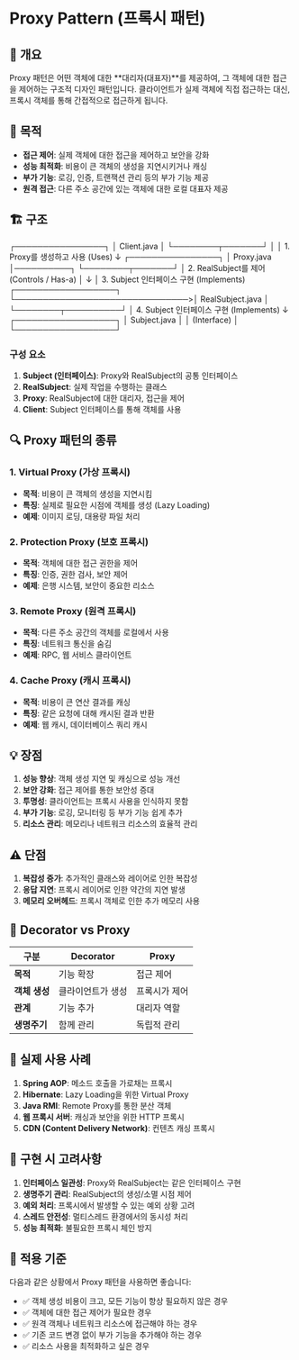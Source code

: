 # Proxy Pattern (프록시 패턴)

## 📖 개요
Proxy 패턴은 어떤 객체에 대한 **대리자(대표자)**를 제공하여, 그 객체에 대한 접근을 제어하는 구조적 디자인 패턴입니다. 클라이언트가 실제 객체에 직접 접근하는 대신, 프록시 객체를 통해 간접적으로 접근하게 됩니다.

## 🎯 목적
- **접근 제어**: 실제 객체에 대한 접근을 제어하고 보안을 강화
- **성능 최적화**: 비용이 큰 객체의 생성을 지연시키거나 캐싱
- **부가 기능**: 로깅, 인증, 트랜잭션 관리 등의 부가 기능 제공
- **원격 접근**: 다른 주소 공간에 있는 객체에 대한 로컬 대표자 제공

## 🏗️ 구조
┌────────────────┐
│   Client.java  │
└────────┬───────┘
         │
         │ 1. Proxy를 생성하고 사용 (Uses)
         ↓
┌────────────────┐
│    Proxy.java  │──────────┐
└────────┬───────┘          │ 2. RealSubject를 제어 (Controls / Has-a)
         │                  ↓
         │ 3. Subject 인터페이스 구현 (Implements)   ┌──────────────────┐
         └───────────────────────────────>│  RealSubject.java  │
                                        └────────┬──────────┘
                                                 │ 4. Subject 인터페이스 구현 (Implements)
                                                 ↓
                                        ┌──────────────────┐
                                        │   Subject.java   │
                                        │  (Interface)     │
                                        └──────────────────┘

### 구성 요소
1. **Subject (인터페이스)**: Proxy와 RealSubject의 공통 인터페이스
2. **RealSubject**: 실제 작업을 수행하는 클래스
3. **Proxy**: RealSubject에 대한 대리자, 접근을 제어
4. **Client**: Subject 인터페이스를 통해 객체를 사용

## 🔍 Proxy 패턴의 종류

### 1. Virtual Proxy (가상 프록시)
- **목적**: 비용이 큰 객체의 생성을 지연시킴
- **특징**: 실제로 필요한 시점에 객체를 생성 (Lazy Loading)
- **예제**: 이미지 로딩, 대용량 파일 처리

### 2. Protection Proxy (보호 프록시)  
- **목적**: 객체에 대한 접근 권한을 제어
- **특징**: 인증, 권한 검사, 보안 제어
- **예제**: 은행 시스템, 보안이 중요한 리소스

### 3. Remote Proxy (원격 프록시)
- **목적**: 다른 주소 공간의 객체를 로컬에서 사용
- **특징**: 네트워크 통신을 숨김
- **예제**: RPC, 웹 서비스 클라이언트

### 4. Cache Proxy (캐시 프록시)
- **목적**: 비용이 큰 연산 결과를 캐싱
- **특징**: 같은 요청에 대해 캐시된 결과 반환
- **예제**: 웹 캐시, 데이터베이스 쿼리 캐시

## 💡 장점
1. **성능 향상**: 객체 생성 지연 및 캐싱으로 성능 개선
2. **보안 강화**: 접근 제어를 통한 보안성 증대
3. **투명성**: 클라이언트는 프록시 사용을 인식하지 못함
4. **부가 기능**: 로깅, 모니터링 등 부가 기능 쉽게 추가
5. **리소스 관리**: 메모리나 네트워크 리소스의 효율적 관리

## ⚠️ 단점
1. **복잡성 증가**: 추가적인 클래스와 레이어로 인한 복잡성
2. **응답 지연**: 프록시 레이어로 인한 약간의 지연 발생
3. **메모리 오버헤드**: 프록시 객체로 인한 추가 메모리 사용

## 🔄 Decorator vs Proxy
| 구분 | Decorator | Proxy |
|------|-----------|--------|
| **목적** | 기능 확장 | 접근 제어 |
| **객체 생성** | 클라이언트가 생성 | 프록시가 제어 |
| **관계** | 기능 추가 | 대리자 역할 |
| **생명주기** | 함께 관리 | 독립적 관리 |

## 🌟 실제 사용 사례
1. **Spring AOP**: 메소드 호출을 가로채는 프록시
2. **Hibernate**: Lazy Loading을 위한 Virtual Proxy
3. **Java RMI**: Remote Proxy를 통한 분산 객체
4. **웹 프록시 서버**: 캐싱과 보안을 위한 HTTP 프록시
5. **CDN (Content Delivery Network)**: 컨텐츠 캐싱 프록시

## 📝 구현 시 고려사항
1. **인터페이스 일관성**: Proxy와 RealSubject는 같은 인터페이스 구현
2. **생명주기 관리**: RealSubject의 생성/소멸 시점 제어
3. **예외 처리**: 프록시에서 발생할 수 있는 예외 상황 고려
4. **스레드 안전성**: 멀티스레드 환경에서의 동시성 처리
5. **성능 최적화**: 불필요한 프록시 체인 방지

## 🎯 적용 기준
다음과 같은 상황에서 Proxy 패턴을 사용하면 좋습니다:
- ✅ 객체 생성 비용이 크고, 모든 기능이 항상 필요하지 않은 경우
- ✅ 객체에 대한 접근 제어가 필요한 경우
- ✅ 원격 객체나 네트워크 리소스에 접근해야 하는 경우
- ✅ 기존 코드 변경 없이 부가 기능을 추가해야 하는 경우
- ✅ 리소스 사용을 최적화하고 싶은 경우